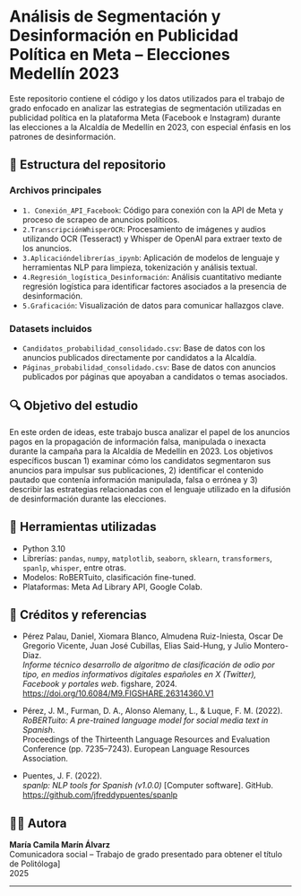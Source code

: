 # Análisis de Segmentación y Desinformación en Publicidad Política en Meta – Elecciones Medellín 2023

Este repositorio contiene el código y los datos utilizados para el trabajo de grado enfocado en analizar las estrategias de segmentación utilizadas en publicidad política en la plataforma Meta (Facebook e Instagram) durante las elecciones a la Alcaldía de Medellín en 2023, con especial énfasis en los patrones de desinformación.

## 📁 Estructura del repositorio

### Archivos principales

- `1. Conexión_API_Facebook`: Código para conexión con la API de Meta y proceso de scrapeo de anuncios políticos.
- `2.TranscripciónWhisperOCR`: Procesamiento de imágenes y audios utilizando OCR (Tesseract) y Whisper de OpenAI para extraer texto de los anuncios.
- `3.Aplicacióndelibrerías_ipynb`: Aplicación de modelos de lenguaje y herramientas NLP para limpieza, tokenización y análisis textual.
- `4.Regresión_logística_Desinformación`: Análisis cuantitativo mediante regresión logística para identificar factores asociados a la presencia de desinformación.
- `5.Graficación`: Visualización de datos para comunicar hallazgos clave.

### Datasets incluidos

- `Candidatos_probabilidad_consolidado.csv`: Base de datos con los anuncios publicados directamente por candidatos a la Alcaldía.
- `Páginas_probabilidad_consolidado.csv`: Base de datos con anuncios publicados por páginas que apoyaban a candidatos o temas asociados.

## 🔍 Objetivo del estudio

En este orden de ideas, este trabajo busca analizar el papel de los anuncios pagos en la propagación de información falsa, manipulada o inexacta durante la campaña para la Alcaldía de Medellín en 2023. Los objetivos específicos buscan 1) examinar cómo los candidatos segmentaron sus anuncios para impulsar sus publicaciones, 2) identificar el contenido pautado que contenía información manipulada, falsa o errónea y 3) describir las estrategias relacionadas con el lenguaje utilizado en la difusión de desinformación durante las elecciones.

## 🧰 Herramientas utilizadas

- Python 3.10
- Librerías: `pandas`, `numpy`, `matplotlib`, `seaborn`, `sklearn`, `transformers`, `spanlp`, `whisper`, entre otras.
- Modelos: RoBERTuito, clasificación fine-tuned.
- Plataformas: Meta Ad Library API, Google Colab.

## 📜 Créditos y referencias

- Pérez Palau, Daniel, Xiomara Blanco, Almudena Ruiz-Iniesta, Oscar De Gregorio Vicente, Juan José Cubillas, Elias Said-Hung, y Julio Montero-Diaz.  
  *Informe técnico desarrollo de algoritmo de clasificación de odio por tipo, en medios informativos digitales españoles en X (Twitter), Facebook y portales web*. figshare, 2024.  
  https://doi.org/10.6084/M9.FIGSHARE.26314360.V1

- Pérez, J. M., Furman, D. A., Alonso Alemany, L., & Luque, F. M. (2022).  
  *RoBERTuito: A pre-trained language model for social media text in Spanish*.  
  Proceedings of the Thirteenth Language Resources and Evaluation Conference (pp. 7235–7243). European Language Resources Association.

- Puentes, J. F. (2022).  
  *spanlp: NLP tools for Spanish (v1.0.0)* [Computer software]. GitHub.  
  https://github.com/jfreddypuentes/spanlp

## 🧑‍💻 Autora

**María Camila Marín Álvarz**  
Comunicadora social – Trabajo de grado presentado para obtener el título de Politóloga]  
2025

---

